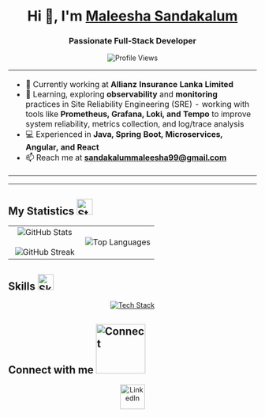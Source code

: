 <h1 align="center">Hi 👋, I'm <a href="#" target="blank">Maleesha Sandakalum</a></h1>
<h3 align="center"><strong>Passionate Full-Stack Developer</strong></h3>

<p align="center">
  <img src="https://komarev.com/ghpvc/?username=Maleesha123-hub&label=Profile%20views&color=0e75b6&style=flat" alt="Profile Views" />
</p>

<table align="center">
  <tr border="none">
    <td width="50%" align="left">
      <ul>
        <li>🔭 Currently working at <strong>Allianz Insurance Lanka Limited</strong></li>
        <li>🌱 Learning, exploring <strong>observability</strong> and <strong>monitoring</strong> practices in Site Reliability Engineering (SRE) - working with tools like <strong>Prometheus, Grafana, Loki, and Tempo</strong> to improve system reliability, metrics collection, and log/trace analysis</li>
        <li>💻 Experienced in <strong>Java, Spring Boot, Microservices, Angular, and React</strong></li>
        <li>📫 Reach me at <strong><a href="mailto:sandakalummaleesha99@gmail.com">sandakalummaleesha99@gmail.com</a></strong></li>
<!--         <li>⚡ Fun fact: <strong>Call me Maleesha!</strong></li> -->
      </ul>
    </td>
<!--     <td width="50%" align="center">
      <img src="https://repository-images.githubusercontent.com/588181932/e36ec678-7984-4cdd-8e4c-a3932772ff8e" alt="Coding" width="450" />
     <img src="" alt="Coding" width="450" /> 
    </td> -->
  </tr>
</table>

<hr>

<h2>My Statistics 
  <img src="https://media.giphy.com/media/OJTxHkKwcM5lfi2OnW/giphy.gif" width="32px" alt="Statistics">
</h2>

<table align="center">
  <tr border="none">
    <td width="50%" align="center">
      <img src="https://github-readme-stats.vercel.app/api?username=Maleesha123-hub&theme=dark&show_icons=true&count_private=true" alt="GitHub Stats" />
      <br><br>
      <img src="https://github-readme-streak-stats.herokuapp.com/?user=Maleesha123-hub&theme=dark&hide_border=false" alt="GitHub Streak" />
    </td>
    <td width="50%" align="center">
      <img src="https://github-readme-stats.anuraghazra1.vercel.app/api/top-langs/?username=Maleesha123-hub&theme=dark&hide_border=false&no-bg=true&no-frame=true&langs_count=10" alt="Top Languages" />
    </td>
  </tr>
</table>

<h2>Skills 
  <img src="https://media2.giphy.com/media/QssGEmpkyEOhBCb7e1/giphy.gif" width="32px" alt="Skills">
</h2>

<p align="center">
  <a href="https://skillicons.dev">
    <img src="https://skillicons.dev/icons?i=java,spring,angular,react,html,css,js,ts,postgres,mysql,mongodb,git,github,docker,redis,postman,vscode,loki&perline=14" alt="Tech Stack" />
  </a>
</p>

<h2>Connect with me 
  <img src="https://raw.githubusercontent.com/ShahriarShafin/ShahriarShafin/main/Assets/handshake.gif" width="100px" alt="Connect">
</h2>

<p align="center">
  <a href="https://www.linkedin.com/in/maleesha-sandakalum/" target="blank">
    <img src="https://user-images.githubusercontent.com/88904952/234979284-68c11d7f-1acc-4f0c-ac78-044e1037d7b0.png" alt="LinkedIn" height="50" width="50" />
  </a>
</p>
